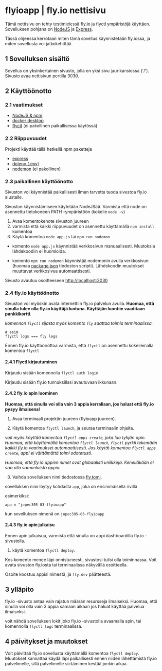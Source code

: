 # flyioapp | fly.io nettisivu

Tämä nettisivu on tehty testimielessä [fly.io](https://fly.io/) ja [flyctl](https://fly.io/docs/hands-on/install-flyctl/) ympäristöjä käyttäen. Sovelluksen pohjana on [NodeJS](https://nodejs.org/en) ja [Express](https://expressjs.com/).

Tässä ohjeessa kerrotaan miten tämä sovellus käynnistetään fly.iossa, ja miten sovellusta voi jatkokehittää.

## 1 Sovelluksen sisältö

Sovellus on yksinkertainen sivusto, jolla on yksi sivu juurikansiossa ('/').
Sivusto avaa nettisivun portilla 3030.

## 2 Käyttöönotto

### 2.1 vaatimukset

- [NodeJS & npm](https://nodejs.org/en/download/current)
- [docker desktop](https://www.docker.com/products/docker-desktop/)
- [flyctl](https://fly.io/docs/hands-on/install-flyctl/) (ei pakollinen paikallisessa käytössä)

### 2.2 Riippuvuudet

Projekti käyttää tällä hetkellä npm paketteja
- [express](https://expressjs.com/)
- [dotenv (.env)](https://www.npmjs.com/package/dotenv)
- [nodemon](https://www.npmjs.com/package/nodemon) (ei pakollinen)

### 2.3 paikallinen käyttöönotto

Sivuston voi käynnistää paikallisesti ilman tarvetta tuoda sivustoa fly.io alustalle.

Sivuston käynnistämiseen käytetään NodeJSää. Varmista että node on asennettu tietokoneen PATH -ympäristöön (kokeile `node -v`)

1. Avaa komentokehote sivuston juureen
2. varmista että kaikki riippuvuudet on asennettu käyttämällä `npm install` komentoa
3. Käytä komentoa `node app.js` tai `npm run nodemon`

- komento `node app.js` käynnistää verkkosivun manuaalisesti. Muutoksia lähdekoodiin ei huomioida.

- komento `npm run nodemon` käynnistää nodemonin avulla verkkosivun (huomaa [package.json](/flyioapp/package.json) tiedoston scripti). Lähdekoodin muutokset muuttavat verkkosivua automaattisesti.

Sivusto avautuu osoitteeseen [http://localhost:3030](http://localhost:3030)

### 2.4 fly.io käyttöönotto

Sivuston voi myöskin avata internettiin fly.io palvelun avulla. **Huomaa, että sinulla tulee olla fly.io käyttäjä luotuna. Käyttäjän luontiin vaaditaan pankkikortti.**

*komennon `flyctl` sijasta myös komento `fly` saattaa toimia terminaalissa.*
```
# esim
flyctl logs === fly logs
```

Ennen fly.io käyttöönottoa varmista, että `flyctl` on asennettu kokeilemalla komentoa `flyctl`

#### 2.4.1 Flyctl kirjautuminen

Kirjaudu sisään komennolla `flyctl auth login`

Kirjaudu sisään fly.io tunnuksillasi avautuvaan ikkunaan.

#### 2.4.2 fly.io apin luominen

**Huomaa, että sinulla voi olla vain 3 appia kerrallaan, jos haluat että fly.io pysyy ilmaisena!**

1. Avaa terminaali projektin juureen (flyioapp juureen).

2. Käytä komentoa `flyctl launch`, ja seuraa terminaalin ohjeita.

*voit myös käyttää komentoa `flyctl apps create`, joka luo tyhjän apin. Huomaa, että käyttämällä komentoa `flyctl launch`, `flyctl` pyrkii tekemään kaikki fly.io vaatimukset automaattisesti. Jos käytät komentoa `flyctl apps create`, appi ei välttämättä toimi odotetusti.*

*Huomaa, että fly.io appien nimet ovat globaalisti uniikkeja. Kenelläkään ei saa olla samanlaista appia.*

3. Vaihda sovelluksen nimi tiedostossa [fly.toml](/flyioapp/fly.toml).

sovelluksen nimi löytyy kohdasta `app`, joka on ensimmäisellä rivillä

esimerkiksi:
```
app = "jopec305-03-flyioapp"
```
kun sovelluksen nimenä on `jopec305-03-flyioapp`

#### 2.4.3 fly.io apin julkaisu

Ennen apin julkaisua, varmista että sinulla on appi dashboardilla fly.io -sivustolla.

1. käytä komentoa `flyctl deploy`.

Kos komento menee läpi onnistuneesti, sivustosi tulisi olla toiminnassa.
Voit avata sivuston fly.iosta tai terminaalissa näkyvällä osoitteella.

Osoite koostuu appisi nimestä, ja `fly.dev` päätteestä.

## 3 ylläpito

fly.io -sivusto antaa vain rajatun määrän resursseja ilmaiseksi. Huomaa, että sinulla voi olla vain 3 appia samaan aikaan jos haluat käyttää palvelua ilmaiseksi.

voit nähdä sovelluksen lokit joko fly.io -sivustolla avaamalla apin, tai komennolla `flyctl logs` terminaalissa.

## 4 päivitykset ja muutokset

Voit päivittää fly.io sovellusta käyttämällä komentoa `flyctl deploy`. Muutokset kannattaa käydä läpi paikallisesti ennen niiden lähettämistä fly.io palvelimelle, sillä palvelimelle siirtäminen kestää jonkin aikaa.